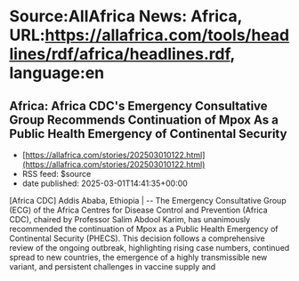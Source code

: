 # Source:AllAfrica News: Africa, URL:https://allafrica.com/tools/headlines/rdf/africa/headlines.rdf, language:en

## Africa: Africa CDC's Emergency Consultative Group Recommends Continuation of Mpox As a Public Health Emergency of Continental Security
 - [https://allafrica.com/stories/202503010122.html](https://allafrica.com/stories/202503010122.html)
 - RSS feed: $source
 - date published: 2025-03-01T14:41:35+00:00

[Africa CDC] Addis Ababa, Ethiopia | -- The Emergency Consultative Group (ECG) of the Africa Centres for Disease Control and Prevention (Africa CDC), chaired by Professor Salim Abdool Karim, has unanimously recommended the continuation of Mpox as a Public Health Emergency of Continental Security (PHECS). This decision follows a comprehensive review of the ongoing outbreak, highlighting rising case numbers, continued spread to new countries, the emergence of a highly transmissible new variant, and persistent challenges in vaccine supply and

